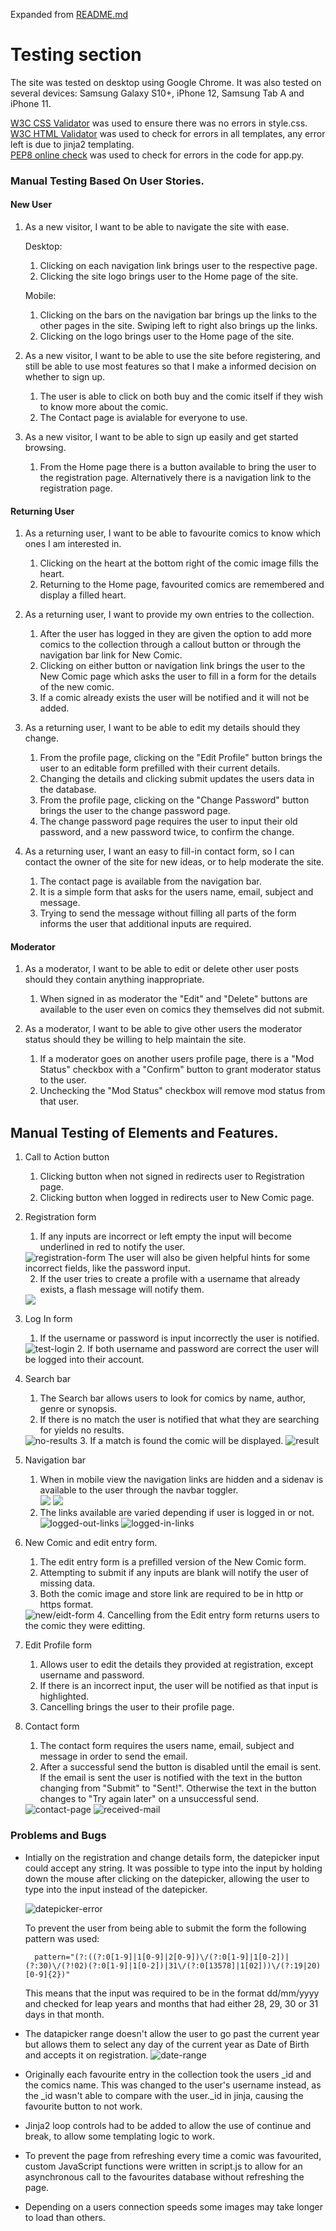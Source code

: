 Expanded from [README.md](https://github.com/bob134552/comics/blob/master/README.md)

# Testing section

The site was tested on desktop using Google Chrome.
It was also tested on several devices: Samsung Galaxy S10+, iPhone 12, Samsung Tab A and iPhone 11.

[W3C CSS Validator](https://jigsaw.w3.org/css-validator/) was used to ensure there was no errors in style.css.  
[W3C HTML Validator](https://validator.w3.org/) was used to check for errors in all templates, any error left is due to jinja2 templating.  
[PEP8 online check](http://pep8online.com/) was used to check for errors in the code for app.py. 

### Manual Testing Based On User Stories.

#### New User

1. As a new visitor, I want to be able to navigate the site with ease.
    
    Desktop:  
    1. Clicking on each navigation link brings user to the respective page.  
    2. Clicking the site logo brings user to the Home page of the site.

    Mobile:  
    1. Clicking on the bars on the navigation bar brings up the links to the other pages in the site. Swiping left to right also
        brings up the links.  
    2. Clicking on the logo brings user to the Home page of the site.

2. As a new visitor, I want to be able to use the site before registering, 
   and still be able to use most features so that I make a informed decision on whether to sign up.  
   
   1. The user is able to click on both buy and the comic itself if they wish to know more about the comic.
   2. The Contact page is avialable for everyone to use.

3. As a new visitor, I want to be able to sign up easily and get started browsing.

    1. From the Home page there is a button available to bring the user to the registration page.
        Alternatively there is a navigation link to the registration page.

#### Returning User
1. As a returning user, I want to be able to favourite comics to know which ones I am interested in.

    1. Clicking on the heart at the bottom right of the comic image fills the heart.
    2. Returning to the Home page, favourited comics are remembered and display a filled heart.

2. As a returning user, I want to provide my own entries to the collection.

    1. After the user has logged in they are given the option to add more comics to the collection through a callout button
        or through the navigation bar link for New Comic.
    2. Clicking on either button or navigation link brings the user to the New Comic page which asks the user to fill in a form for 
        the details of the new comic.
    3. If a comic already exists the user will be notified and it will not be added.

3. As a returning user, I want to be able to edit my details should they change.

    1. From the profile page, clicking on the "Edit Profile" button brings the user to an editable form prefilled with their current details.
    2. Changing the details and clicking submit updates the users data in the database.
    3. From the profile page, clicking on the "Change Password" button brings the user to the change password page.
    4. The change password page requires the user to input their old password, and a new password twice, to confirm the change.

4. As a returning user, I want an easy to fill-in contact form, so I can contact the owner of the site for new ideas, or to help moderate the site.

    1. The contact page is available from the navigation bar.
    2. It is a simple form that asks for the users name, email, subject and message.
    3. Trying to send the message without filling all parts of the form informs the user that additional inputs are required.

#### Moderator

1. As a moderator, I want to be able to edit or delete other user posts should they contain anything inappropriate.

    1. When signed in as moderator the "Edit" and "Delete" buttons are available to the user even on comics they themselves did not submit.
    
2. As a moderator, I want to be able to give other users the moderator status should they be willing to help maintain the site.

    1. If a moderator goes on another users profile page, there is a "Mod Status" checkbox with a "Confirm" button to grant moderator status to the user.
    2. Unchecking the "Mod Status" checkbox will remove mod status from that user.

## Manual Testing of Elements and Features.

1. Call to Action button
    1. Clicking button when not signed in redirects user to Registration page.
    2. Clicking button when logged in redirects user to New Comic page.

2. Registration form
    1. If any inputs are incorrect or left empty the input will become underlined in red to notify the user.
    <img src="/static/images/testing/registration-form.jpg" alt="registration-form">
    The user will also be given helpful hints for some incorrect fields, like the password input.

    2. If the user tries to create a profile with a username that already exists, a flash message will notify them.
    <img src="/static/images/testing/registration-user.jpg">

3. Log In form
    1. If the username or password is input incorrectly the user is notified.
    <img src="/static/images/testing/login-test.jpg" alt="test-login">
    2. If both username and password are correct the user will be logged into their account.

4. Search bar
    1. The Search bar allows users to look for comics by name, author, genre or synopsis.
    2. If there is no match the user is notified that what they are searching for yields no results.
    <img src="/static/images/testing/no-results.jpg" alt="no-results">
    3. If a match is found the comic will be displayed.
    <img src="/static/images/testing/search.jpg" alt="result">

5. Navigation bar
    1. When in mobile view the navigation links are hidden and a sidenav is available to the user through the navbar toggler.  
    <img src="/static/images/testing/toggler1.jpg">   <img src="/static/images/testing/toggler2.jpg">  
    2. The links available are varied depending if user is logged in or not.  
    <img src="/static/images/testing/logged-out.jpg" alt="logged-out-links">  <img src="/static/images/testing/logged-in.jpg" alt="logged-in-links">

6. New Comic and edit entry form.
    1. The edit entry form is a prefilled version of the New Comic form.
    2. Attempting to submit if any inputs are blank will notify the user of missing data.
    3. Both the comic image and store link are required to be in http or https format.
    <img src="/static/images/testing/new-edit-form.jpg" alt="new/eidt-form">
    4. Cancelling from the Edit entry form returns users to the comic they were editting.

7. Edit Profile form
    1. Allows user to edit the details they provided at registration, except username and password.
    2. If there is an incorrect input, the user will be notified as that input is highlighted.
    3. Cancelling brings the user to their profile page.

8. Contact form
    1. The contact form requires the users name, email, subject and message in order to send the email.
    2. After a successful send the button is disabled until the email is sent. If the email is sent the user is notified with the text in the button changing 
        from "Submit" to "Sent!". Otherwise the text in the button changes to "Try again later" on a unsuccessful send.
    <img src="/static/images/testing/test-mail2.jpg" alt="contact-page">
    <img src="/static/images/testing/test-mail1.jpg" alt="received-mail">

### Problems and Bugs

- Intially on the registration and change details form, the datepicker input could accept any string. It was possible to type into the input by holding down the mouse after clicking on the datepicker,
    allowing the user to type into the input instead of the datepicker.

    <img src="/static/images/testing/datepicker.jpg" alt="datepicker-error">
    
    To prevent the user from being able to submit the form the following pattern was used:

        pattern="(?:((?:0[1-9]|1[0-9]|2[0-9])\/(?:0[1-9]|1[0-2])|(?:30)\/(?!02)(?:0[1-9]|1[0-2])|31\/(?:0[13578]|1[02]))\/(?:19|20)[0-9]{2})"
    This means that the input was required to be in the format dd/mm/yyyy and checked for leap years and months that had either 28, 29, 30 or 31 days in that month.
- The datapicker range doesn't allow the user to go past the current year but allows them to select any day of the current year as Date of Birth
    and accepts it on registration.
    <img src="/static/images/testing/date-regi.jpg" alt="date-range">
- Originally each favourite entry in the collection took the users _id and the comics name. This was changed to the user's username instead, as the _id wasn't able to compare with the user._id in jinja,
    causing the favourite button to not work.
- Jinja2 loop controls had to be added to allow the use of continue and break, to allow some templating logic to work.
- To prevent the page from refreshing every time a comic was favourited, custom JavaScript functions were written in script.js to allow for an asynchronous call to the favourites database without refreshing the page.
- Depending on a users connection speeds some images may take longer to load than others.
